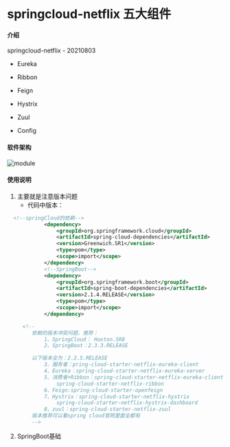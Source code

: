 # springcloud-netflix  五大组件

#### 介绍
springcloud-netflix - 20210803
- Eureka
- Ribbon
- Feign
- Hystrix
- Zuul

- Config

#### 软件架构

![module](https://images.gitee.com/uploads/images/2021/0803/231354_29f1ad5b_1538303.png "1.png")


#### 使用说明

1. 主要就是注意版本问题
    - 代码中版本：
```xml
  <!--springCloud的依赖-->
            <dependency>
                <groupId>org.springframework.cloud</groupId>
                <artifactId>spring-cloud-dependencies</artifactId>
                <version>Greenwich.SR1</version>
                <type>pom</type>
                <scope>import</scope>
            </dependency>
            <!--SpringBoot-->
            <dependency>
                <groupId>org.springframework.boot</groupId>
                <artifactId>spring-boot-dependencies</artifactId>
                <version>2.1.4.RELEASE</version>
                <type>pom</type>
                <scope>import</scope>
            </dependency>
```
```xml
     <!--
        依赖的版本冲突问题，推荐：
            1、SpringCloud： Hoxton.SR8
            2、SpringBoot：2.3.3.RELEASE

        以下版本全为：2.2.5.RELEASE
            3、服务者：pring-cloud-starter-netflix-eureka-client
            4、Eureka：spring-cloud-starter-netflix-eureka-server
            5、消费者+Ribbon：spring-cloud-starter-netflix-eureka-client
                spring-cloud-starter-netflix-ribbon
            6、Feign:spring-cloud-starter-openfeign
            7、Hystrix：spring-cloud-starter-netflix-hystrix
	            spring-cloud-starter-netflix-hystrix-dashboard
            8、zuul：spring-cloud-starter-netflix-zuul
        版本推荐可以看spring cloud官网里面全都有
        -->
```
2. SpringBoot基础
